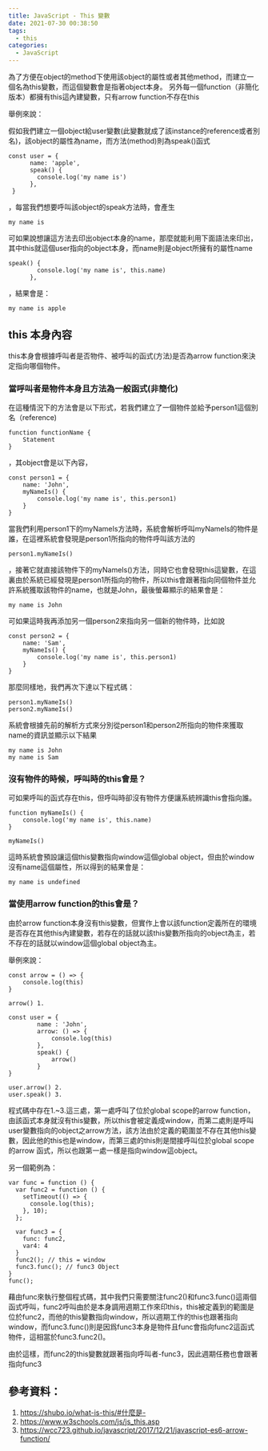 ```yaml
---
title: JavaScript - This 變數
date: 2021-07-30 00:38:50
tags: 
  - this
categories:
  - JavaScript
---
```



為了方便在object的method下使用該object的屬性或者其他method，而建立一個名為this變數，而這個變數會是指著object本身。 另外每一個function（非簡化版本）都擁有this這內建變數，只有arrow function不存在this

舉例來說：

假如我們建立一個object給user變數(此變數就成了該instance的reference或者別名)，該object的屬性為name，而方法(method)則為speak()函式

```
const user = {
      name: 'apple',
      speak() {
        console.log('my name is')
      },
 }
```

，每當我們想要呼叫該object的speak方法時，會產生
```
my name is
```
可如果說想讓這方法去印出object本身的name，那麼就能利用下面語法來印出，其中this就這個user指向的object本身，而name則是object所擁有的屬性name

```
speak() {
        console.log('my name is', this.name)
      },
```
，結果會是：

```
my name is apple
```


## this 本身內容

this本身會根據呼叫者是否物件、被呼叫的函式(方法)是否為arrow function來決定指向哪個物件。

### 當呼叫者是物件本身且方法為一般函式(非簡化)
在這種情況下的方法會是以下形式，若我們建立了一個物件並給予person1這個別名（reference)
```
function functionName {
    Statement
}
```

，其object會是以下內容，

```
const person1 = {
    name: 'John',
    myNameIs() {
        console.log('my name is', this.person1)
    }
}
```
當我們利用person1下的myNameIs方法時，系統會解析呼叫myNameIs的物件是誰，在這裡系統會發現是person1所指向的物件呼叫該方法的

```
person1.myNameIs()
```
，接著它就直接該物件下的myNameIs()方法，同時它也會發現this這變數，在這裏由於系統已經發現是person1所指向的物件，所以this會跟著指向同個物件並允許系統獲取該物件的name，也就是John，最後螢幕顯示的結果會是：

```
my name is John
```

可如果這時我再添加另一個person2來指向另一個新的物件時，比如說

```
const person2 = {
    name: 'Sam',
    myNameIs() {
        console.log('my name is', this.person1)
    }
}
```

那麼同樣地，我們再次下達以下程式碼：
```
person1.myNameIs()
person2.myNameIs()
```
系統會根據先前的解析方式來分別從person1和person2所指向的物件來獲取name的資訊並顯示以下結果

```
my name is John
my name is Sam
```

### 沒有物件的時候，呼叫時的this會是？
可如果呼叫的函式存在this，但呼叫時卻沒有物件方便讓系統辨識this會指向誰。

```
function myNameIs() {
    console.log('my name is', this.name)
}

myNameIs()
```
這時系統會預設讓這個this變數指向window這個global object，但由於window沒有name這個屬性，所以得到的結果會是：

```
my name is undefined
```


### 當使用arrow function的this會是？

由於arrow function本身沒有this變數，但實作上會以該function定義所在的環境是否存在其他this內建變數，若存在的話就以該this變數所指向的object為主，若不存在的話就以window這個global object為主。


舉例來說：

```
const arrow = () => {
    console.log(this)
}

arrow() 1.

const user = {
        name : 'John',
        arrow: () => {
            console.log(this)
        },
        speak() {
            arrow()
        }
}

user.arrow() 2.
user.speak() 3.
```

程式碼中存在1.~3.這三處，第一處呼叫了位於global scope的arrow function，由該函式本身就沒有this變數，所以this會被定義成window，而第二處則是呼叫user變數指向的object之arrow方法，該方法由於定義的範圍並不存在其他this變數，因此他的this也是window，而第三處的this則是間接呼叫位於global scope的arrow 函式，所以也跟第一處一樣是指向window這object。


另一個範例為：

```
var func = function () {
  var func2 = function () {
    setTimeout(() => {
      console.log(this); 
    }, 10);
  };
  
  var func3 = {
    func: func2,
    var4: 4
  }
  func2(); // this = window
  func3.func(); // func3 Object
}
func(); 
````

藉由func來執行整個程式碼，其中我們只需要關注func2()和func3.func()這兩個函式呼叫，func2呼叫由於是本身調用週期工作來印this，this被定義到的範圍是位於func2，而他的this變數指向window，所以週期工作的this也跟著指向window，而func3.func()則是因爲func3本身是物件且func會指向func2這函式物件，這相當於func3.func2()。


由於這樣，而func2的this變數就跟著指向呼叫者-func3，因此週期任務也會跟著指向func3


## 參考資料：
1. https://shubo.io/what-is-this/#什麼是-
2. https://www.w3schools.com/js/js_this.asp
3. https://wcc723.github.io/javascript/2017/12/21/javascript-es6-arrow-function/


